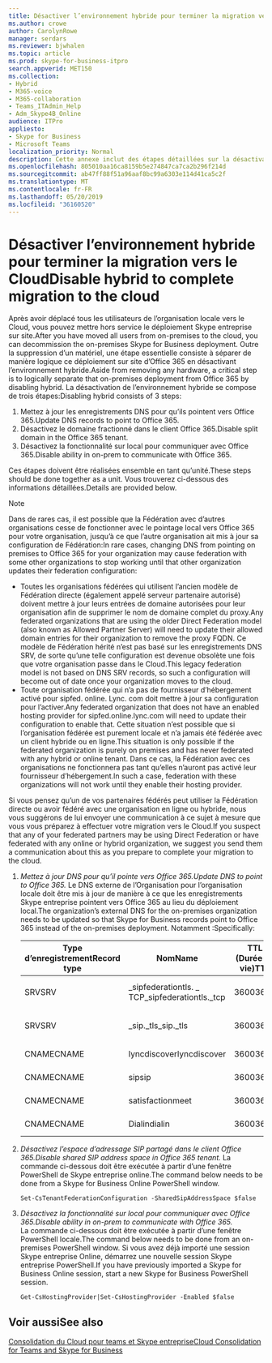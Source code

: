 ```yaml
---
title: Désactiver l’environnement hybride pour terminer la migration vers le Cloud
ms.author: crowe
author: CarolynRowe
manager: serdars
ms.reviewer: bjwhalen
ms.topic: article
ms.prod: skype-for-business-itpro
search.appverid: MET150
ms.collection:
- Hybrid
- M365-voice
- M365-collaboration
- Teams_ITAdmin_Help
- Adm_Skype4B_Online
audience: ITPro
appliesto:
- Skype for Business
- Microsoft Teams
localization_priority: Normal
description: Cette annexe inclut des étapes détaillées sur la désactivation de l’environnement hybride dans le cadre de la consolidation du Cloud pour teams et Skype entreprise.
ms.openlocfilehash: 805010aa16ca8159b5e274847ca7ca2b296f214d
ms.sourcegitcommit: ab47ff88f51a96aaf8bc99a6303e114d41ca5c2f
ms.translationtype: MT
ms.contentlocale: fr-FR
ms.lasthandoff: 05/20/2019
ms.locfileid: "36160520"
---
```

# <a name="disable-hybrid-to-complete-migration-to-the-cloud"></a><span data-ttu-id="39d3d-103">Désactiver l’environnement hybride pour terminer la migration vers le Cloud</span><span class="sxs-lookup"><span data-stu-id="39d3d-103">Disable hybrid to complete migration to the cloud</span></span>

<span data-ttu-id="39d3d-104">Après avoir déplacé tous les utilisateurs de l’organisation locale vers le Cloud, vous pouvez mettre hors service le déploiement Skype entreprise sur site.</span><span class="sxs-lookup"><span data-stu-id="39d3d-104">After you have moved all users from on-premises to the cloud, you can decommission the on-premises Skype for Business deployment.</span></span> <span data-ttu-id="39d3d-105">Outre la suppression d’un matériel, une étape essentielle consiste à séparer de manière logique ce déploiement sur site d’Office 365 en désactivant l’environnement hybride.</span><span class="sxs-lookup"><span data-stu-id="39d3d-105">Aside from removing any hardware, a critical step is to logically separate that on-premises deployment from Office 365 by disabling hybrid.</span></span> <span data-ttu-id="39d3d-106">La désactivation de l’environnement hybride se compose de trois étapes:</span><span class="sxs-lookup"><span data-stu-id="39d3d-106">Disabling hybrid consists of 3 steps:</span></span>

1. <span data-ttu-id="39d3d-107">Mettez à jour les enregistrements DNS pour qu’ils pointent vers Office 365.</span><span class="sxs-lookup"><span data-stu-id="39d3d-107">Update DNS records to point to Office 365.</span></span>
2. <span data-ttu-id="39d3d-108">Désactivez le domaine fractionné dans le client Office 365.</span><span class="sxs-lookup"><span data-stu-id="39d3d-108">Disable split domain in the Office 365 tenant.</span></span>
3. <span data-ttu-id="39d3d-109">Désactivez la fonctionnalité sur local pour communiquer avec Office 365.</span><span class="sxs-lookup"><span data-stu-id="39d3d-109">Disable ability in on-prem to communicate with Office 365.</span></span>


<span data-ttu-id="39d3d-110">Ces étapes doivent être réalisées ensemble en tant qu’unité.</span><span class="sxs-lookup"><span data-stu-id="39d3d-110">These steps should be done together as a unit.</span></span> <span data-ttu-id="39d3d-111">Vous trouverez ci-dessous des informations détaillées.</span><span class="sxs-lookup"><span data-stu-id="39d3d-111">Details are provided below.</span></span>

> [!Note] 
> <span data-ttu-id="39d3d-112">Dans de rares cas, il est possible que la Fédération avec d’autres organisations cesse de fonctionner avec le pointage local vers Office 365 pour votre organisation, jusqu’à ce que l’autre organisation ait mis à jour sa configuration de Fédération:</span><span class="sxs-lookup"><span data-stu-id="39d3d-112">In rare cases, changing DNS from pointing on premises to Office 365 for your organization may cause federation with some other organizations to stop working until that other organization updates their federation configuration:</span></span><ul><li>
<span data-ttu-id="39d3d-113">Toutes les organisations fédérées qui utilisent l’ancien modèle de Fédération directe (également appelé serveur partenaire autorisé) doivent mettre à jour leurs entrées de domaine autorisées pour leur organisation afin de supprimer le nom de domaine complet du proxy.</span><span class="sxs-lookup"><span data-stu-id="39d3d-113">Any federated organizations that are using the older Direct Federation model (also known as Allowed Partner Server) will need to update their allowed domain entries for their organization to remove the proxy FQDN.</span></span> <span data-ttu-id="39d3d-114">Ce modèle de Fédération hérité n’est pas basé sur les enregistrements DNS SRV, de sorte qu’une telle configuration est devenue obsolète une fois que votre organisation passe dans le Cloud.</span><span class="sxs-lookup"><span data-stu-id="39d3d-114">This legacy federation model is not based on DNS SRV records, so such a configuration will become out of date once your organization moves to the cloud.</span></span> </li><li><span data-ttu-id="39d3d-115">Toute organisation fédérée qui n’a pas de fournisseur d’hébergement activé pour sipfed. online. Lync. <span>com doit mettre à jour sa configuration pour l’activer.</span><span class="sxs-lookup"><span data-stu-id="39d3d-115">Any federated organization that does not have an enabled hosting provider for sipfed.online.lync.<span>com will need to update their configuration to enable that.</span></span> <span data-ttu-id="39d3d-116">Cette situation n’est possible que si l’organisation fédérée est purement locale et n’a jamais été fédérée avec un client hybride ou en ligne.</span><span class="sxs-lookup"><span data-stu-id="39d3d-116">This situation is only possible if the federated organization is purely on premises and has never federated with any hybrid or online tenant.</span></span> <span data-ttu-id="39d3d-117">Dans ce cas, la Fédération avec ces organisations ne fonctionnera pas tant qu’elles n’auront pas activé leur fournisseur d’hébergement.</span><span class="sxs-lookup"><span data-stu-id="39d3d-117">In such a case, federation with these organizations will not work until they enable their hosting provider.</span></span></li></ul><span data-ttu-id="39d3d-118">Si vous pensez qu’un de vos partenaires fédérés peut utiliser la Fédération directe ou avoir fédéré avec une organisation en ligne ou hybride, nous vous suggérons de lui envoyer une communication à ce sujet à mesure que vous vous préparez à effectuer votre migration vers le Cloud.</span><span class="sxs-lookup"><span data-stu-id="39d3d-118">If you suspect that any of your federated partners may be using Direct Federation or have federated with any online or hybrid organization, we suggest you send them a communication about this as you prepare to complete your migration to the cloud.</span></span>

1.  <span data-ttu-id="39d3d-119">*Mettez à jour DNS pour qu’il pointe vers Office 365.*</span><span class="sxs-lookup"><span data-stu-id="39d3d-119">*Update DNS to point to Office 365.*</span></span>
<span data-ttu-id="39d3d-120">Le DNS externe de l’Organisation pour l’organisation locale doit être mis à jour de manière à ce que les enregistrements Skype entreprise pointent vers Office 365 au lieu du déploiement local.</span><span class="sxs-lookup"><span data-stu-id="39d3d-120">The organization’s external DNS for the on-premises organization needs to be updated so that Skype for Business records point to Office 365 instead of the on-premises deployment.</span></span> <span data-ttu-id="39d3d-121">Notamment :</span><span class="sxs-lookup"><span data-stu-id="39d3d-121">Specifically:</span></span>

    |<span data-ttu-id="39d3d-122">Type d’enregistrement</span><span class="sxs-lookup"><span data-stu-id="39d3d-122">Record type</span></span>|<span data-ttu-id="39d3d-123">Nom</span><span class="sxs-lookup"><span data-stu-id="39d3d-123">Name</span></span>|<span data-ttu-id="39d3d-124">TTL (Durée de vie)</span><span class="sxs-lookup"><span data-stu-id="39d3d-124">TTL</span></span>|<span data-ttu-id="39d3d-125">Value (Valeur)</span><span class="sxs-lookup"><span data-stu-id="39d3d-125">Value</span></span>|
    |---|---|---|---|
    |<span data-ttu-id="39d3d-126">SRV</span><span class="sxs-lookup"><span data-stu-id="39d3d-126">SRV</span></span>|<span data-ttu-id="39d3d-127">_sipfederationtls. _ TCP</span><span class="sxs-lookup"><span data-stu-id="39d3d-127">_sipfederationtls._tcp</span></span>|<span data-ttu-id="39d3d-128">3600</span><span class="sxs-lookup"><span data-stu-id="39d3d-128">3600</span></span>|<span data-ttu-id="39d3d-129">100 1 5061 sipfed. online. Lync. <span>com</span><span class="sxs-lookup"><span data-stu-id="39d3d-129">100 1 5061 sipfed.online.lync.<span>com</span></span>|
    |<span data-ttu-id="39d3d-130">SRV</span><span class="sxs-lookup"><span data-stu-id="39d3d-130">SRV</span></span>|<span data-ttu-id="39d3d-131">_sip._tls</span><span class="sxs-lookup"><span data-stu-id="39d3d-131">_sip._tls</span></span>|<span data-ttu-id="39d3d-132">3600</span><span class="sxs-lookup"><span data-stu-id="39d3d-132">3600</span></span>|<span data-ttu-id="39d3d-133">100 1 443 sipdir. online. Lync. <span>com</span><span class="sxs-lookup"><span data-stu-id="39d3d-133">100 1 443 sipdir.online.lync.<span>com</span></span>|
    |<span data-ttu-id="39d3d-134">CNAME</span><span class="sxs-lookup"><span data-stu-id="39d3d-134">CNAME</span></span>| <span data-ttu-id="39d3d-135">lyncdiscover</span><span class="sxs-lookup"><span data-stu-id="39d3d-135">lyncdiscover</span></span>|   <span data-ttu-id="39d3d-136">3600</span><span class="sxs-lookup"><span data-stu-id="39d3d-136">3600</span></span>|   <span data-ttu-id="39d3d-137">webdir. online. Lync. <span>com</span><span class="sxs-lookup"><span data-stu-id="39d3d-137">webdir.online.lync.<span>com</span></span>|
    |<span data-ttu-id="39d3d-138">CNAME</span><span class="sxs-lookup"><span data-stu-id="39d3d-138">CNAME</span></span>| <span data-ttu-id="39d3d-139">sip</span><span class="sxs-lookup"><span data-stu-id="39d3d-139">sip</span></span>|    <span data-ttu-id="39d3d-140">3600</span><span class="sxs-lookup"><span data-stu-id="39d3d-140">3600</span></span>|   <span data-ttu-id="39d3d-141">sipdir. online. Lync. <span>com</span><span class="sxs-lookup"><span data-stu-id="39d3d-141">sipdir.online.lync.<span>com</span></span>|
    |<span data-ttu-id="39d3d-142">CNAME</span><span class="sxs-lookup"><span data-stu-id="39d3d-142">CNAME</span></span>| <span data-ttu-id="39d3d-143">satisfaction</span><span class="sxs-lookup"><span data-stu-id="39d3d-143">meet</span></span>|   <span data-ttu-id="39d3d-144">3600</span><span class="sxs-lookup"><span data-stu-id="39d3d-144">3600</span></span>|   <span data-ttu-id="39d3d-145">webdir. online. Lync. <span>com</span><span class="sxs-lookup"><span data-stu-id="39d3d-145">webdir.online.lync.<span>com</span></span>|
    |<span data-ttu-id="39d3d-146">CNAME</span><span class="sxs-lookup"><span data-stu-id="39d3d-146">CNAME</span></span>| <span data-ttu-id="39d3d-147">Dialin</span><span class="sxs-lookup"><span data-stu-id="39d3d-147">dialin</span></span>  |<span data-ttu-id="39d3d-148">3600</span><span class="sxs-lookup"><span data-stu-id="39d3d-148">3600</span></span>|  <span data-ttu-id="39d3d-149">webdir. online. Lync. <span>com</span><span class="sxs-lookup"><span data-stu-id="39d3d-149">webdir.online.lync.<span>com</span></span>|

2.  <span data-ttu-id="39d3d-150">*Désactivez l’espace d’adressage SIP partagé dans le client Office 365.*</span><span class="sxs-lookup"><span data-stu-id="39d3d-150">*Disable shared SIP address space in Office 365 tenant.*</span></span>
<span data-ttu-id="39d3d-151">La commande ci-dessous doit être exécutée à partir d’une fenêtre PowerShell de Skype entreprise online.</span><span class="sxs-lookup"><span data-stu-id="39d3d-151">The command below needs to be done from a Skype for Business Online PowerShell window.</span></span>

    `Set-CsTenantFederationConfiguration -SharedSipAddressSpace $false`
 
3.  <span data-ttu-id="39d3d-152">*Désactivez la fonctionnalité sur local pour communiquer avec Office 365.*</span><span class="sxs-lookup"><span data-stu-id="39d3d-152">*Disable ability in on-prem to communicate with Office 365.*</span></span>  
<span data-ttu-id="39d3d-153">La commande ci-dessous doit être exécutée à partir d’une fenêtre PowerShell locale.</span><span class="sxs-lookup"><span data-stu-id="39d3d-153">The command below needs to be done from an on-premises PowerShell window.</span></span>  <span data-ttu-id="39d3d-154">Si vous avez déjà importé une session Skype entreprise Online, démarrez une nouvelle session Skype entreprise PowerShell.</span><span class="sxs-lookup"><span data-stu-id="39d3d-154">If you have previously imported a Skype for Business Online session, start a new Skype for Business PowerShell session.</span></span>

    `Get-CsHostingProvider|Set-CsHostingProvider -Enabled $false`

## <a name="see-also"></a><span data-ttu-id="39d3d-155">Voir aussi</span><span class="sxs-lookup"><span data-stu-id="39d3d-155">See also</span></span>

[<span data-ttu-id="39d3d-156">Consolidation du Cloud pour teams et Skype entreprise</span><span class="sxs-lookup"><span data-stu-id="39d3d-156">Cloud Consolidation for Teams and Skype for Business</span></span>](cloud-consolidation.md)